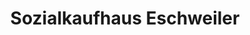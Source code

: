 ---
title: "Sozialkaufhaus Eschweiler"
url: /eschweiler/sozialkaufhaus-eschweiler/
shop: Gebrauchtwaren
---